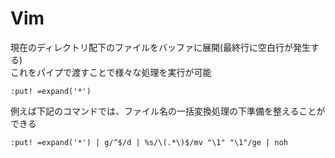 # Vim

現在のディレクトリ配下のファイルをバッファに展開(最終行に空白行が発生する)  
これをパイプで渡すことで様々な処理を実行が可能  
```
:put! =expand('*')
```

例えば下記のコマンドでは、ファイル名の一括変換処理の下準備を整えることができる  
```
:put! =expand('*') | g/^$/d | %s/\(.*\)$/mv "\1" "\1"/ge | noh 
```
